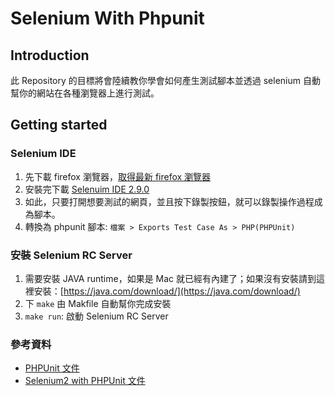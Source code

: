 # Selenium With Phpunit
## Introduction
此 Repository 的目標將會陸續教你學會如何產生測試腳本並透過 selenium 自動幫你的網站在各種瀏覽器上進行測試。

## Getting started
### Selenium IDE
1. 先下載 firefox 瀏覽器，[取得最新 firefox 瀏覽器](http://mozilla.com.tw/)
2. 安裝完下載 [Selenuim IDE 2.9.0](http://release.seleniumhq.org/selenium-ide/2.9.0/selenium-ide-2.9.0.xpi)
3. 如此，只要打開想要測試的網頁，並且按下錄製按鈕，就可以錄製操作過程成為腳本。
4. 轉換為 phpunit 腳本:
`檔案 > Exports Test Case As > PHP(PHPUnit)`

### 安裝 Selenium RC Server
1. 需要安裝 JAVA runtime，如果是 Mac 就已經有內建了；如果沒有安裝請到這裡安裝：[https://java.com/download/](https://java.com/download/)
2. 下 `make` 由 Makfile 自動幫你完成安裝
3. `make run`: 啟動 Selenium RC Server

### 參考資料
- [PHPUnit 文件](https://phpunit.de/manual/current/zh_cn/index.html)
- [Selenium2 with PHPUnit 文件](http://shortwhitebaldguy.com/blog/2012/09/using-selenium2-with-phpunit)
